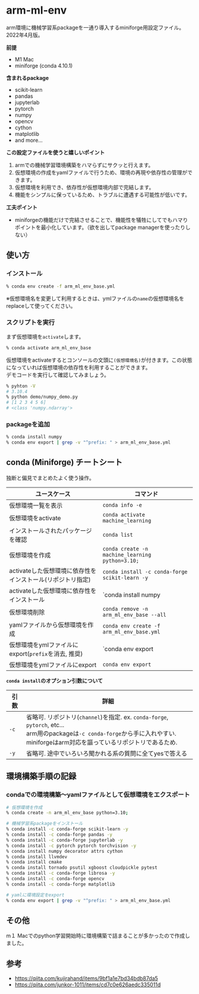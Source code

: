 # arm-ml-env
arm環境に機械学習系packageを一通り導入するminiforge用設定ファイル。2022年4月版。  

**前提**
- M1 Mac
- miniforge (conda 4.10.1)

**含まれるpackage**
- scikit-learn
- pandas
- jupyterlab
- pytorch
- numpy
- opencv
- cython
- matplotlib
- and more...

**この設定ファイルを使うと嬉しいポイント**

1. armでの機械学習環境構築をハマらずにサクッと行えます。
2. 仮想環境の作成をyamlファイルで行うため、環境の再現や依存性の管理ができます。
3. 仮想環境を利用でき、依存性が仮想環境内部で完結します。
4. 機能をシンプルに保っているため、トラブルに遭遇する可能性が低いです。

**工夫ポイント**
- miniforgeの機能だけで完結させることで、機能性を犠牲にしてでもハマりポイントを最小化しています。（欲を出してpackage managerを使ったりしない）

## 使い方

### インストール

```zsh
% conda env create -f arm_ml_env_base.yml
```

※仮想環境名を変更して利用するときは、ymlファイルの`name`の仮想環境名をreplaceして使ってください。


### スクリプトを実行
まず仮想環境を`activate`します。

```zsh
% conda activate arm_ml_env_base
```

仮想環境をactivateするとコンソールの文頭に`(仮想環境名)`が付きます。この状態になっていれば仮想環境の依存性を利用することができます。  
デモコードを実行して確認してみましょう。

```zsh
% pyhton -V
# 3.10.4
% python demo/numpy_demo.py
# [1 2 3 4 5 6]
# <class 'numpy.ndarray'>
```

### packageを追加

```zsh
% conda install numpy
% conda env export | grep -v "^prefix: " > arm_ml_env_base.yml
```

## conda (Miniforge) チートシート

独断と偏見でまとめたよく使う操作。

| ユースケース | コマンド |
| --- | --- |
| 仮想環境一覧を表示 | `conda info -e` |
| 仮想環境をactivate | `conda activate machine_learning` |
| インストールされたパッケージを確認 | `conda list` |
| 仮想環境を作成 | `conda create -n machine_learning python=3.10;` |
| activateした仮想環境に依存性をインストール(リポジトリ指定) | `conda install -c conda-forge scikit-learn -y` |
| activateした仮想環境に依存性をインストール | `conda install numpy |
| 仮想環境削除 | `conda remove -n arm_ml_env_base --all` |
| yamlファイルから仮想環境を作成 | `conda env create -f arm_ml_env_base.yml` |
| 仮想環境をymlファイルにexport(`prefix`を消去, 推奨) | `conda env export | grep -v "^prefix: " > arm_ml_env_base.yml` |
| 仮想環境をymlファイルにexport | `conda env export` |

**`conda install`のオプション引数について**

| 引数 | 詳細 |
| --- | --- |
| `-c` | 省略可. リポジトリ(`channel`)を指定. ex. `conda-forge`, `pytorch`, etc... <br>arm用のpackageは`-c conda-forge`から手に入れやすい.<br>miniforgeはarm対応を謳っているリポジトリであるため. |
| `-y` | 省略可. 途中でいろいろ聞かれる系の質問に全てyesで答える |

## 環境構築手順の記録

### condaでの環境構築〜yamlファイルとして仮想環境をエクスポート

```zsh
# 仮想環境を作成
% conda create -n arm_ml_env_base python=3.10;

# 機械学習系packageをインストール
% conda install -c conda-forge scikit-learn -y
% conda install -c conda-forge pandas -y
% conda install -c conda-forge jupyterlab -y
% conda install -c pytorch pytorch torchvision -y
% conda install numpy decorator attrs cython
% conda install llvmdev
% conda install cmake
% conda install tornado psutil xgboost cloudpickle pytest
% conda install -c conda-forge librosa -y
% conda install -c conda-forge opencv
% conda install -c conda-forge matplotlib 

# yamlに環境設定をexport
% conda env export | grep -v "^prefix: " > arm_ml_env_base.yml
```

## その他
m１ Macでのpython学習開始時に環境構築で詰まることが多かったので作成しました。

## 参考
- https://qiita.com/kujirahand/items/9bf1a1e7bd34bdb87da5
- https://qiita.com/junkor-1011/items/cd7c0e626aedc335011d
